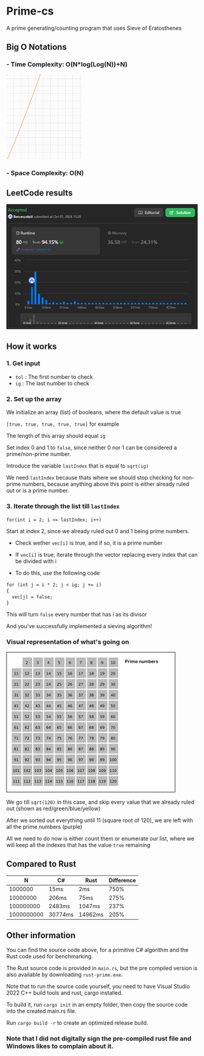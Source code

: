 # Prime-cs

A prime generating/counting program that uses Sieve of Eratosthenes

## Big O Notations

### - Time Complexity: O(N*log(Log(N))+N)

<img src="big-o.png" alt="drawing" width="200"/>

### - Space Complexity: O(N)

## LeetCode results

![Image of submission result](leetcode.png)

## How it works

### 1. Get input

   - `tol` : The first number to check
   - `ig` : The last number to check

### 2. Set up the array

We initialize an array (list) of booleans, where the default value is true

`[true, true, true, true, true]` for example

The length of this array should equal `ig`

Set index 0 and 1 to `false`, since neither 0 nor 1 can be considered a prime/non-prime number.

Introduce the variable `lastIndex` that is equal to `sqrt(ig)`

We need `lastIndex` because thats where we should stop checking for non-prime numbers, because anything above this point is either already ruled out or is a prime number.

### 3. Iterate through the list till `lastIndex`

`for(int i = 2; i <= lastIndex; i++)`

Start at index 2, since we already ruled out 0 and 1 being prime numbers.

- Check wether `vec[i]` is true, and if so, it is a prime number

- If `vec[i]` is true, iterate through the vector replacing every index that can be divided with i

- To do this, use the following code


```
for (int j = i * 2; j < ig; j += i)
{
  vec[j] = false;
}
```

This will turn `false` every number that has i as its divisor

And you've successfully implemented a sieving algorithm!

### Visual representation of what's going on

<img src="animation.gif" alt="Animation" >

We go till `sqrt(120)` in this case, and skip every value that we already ruled out (shown as red/green/blue/yellow)

After we sorted out everything until 11 (square root of 120), we are left with all the prime numbers (purple)

All we need to do now is either count them or enumerate our list, where we will keep all the indexes that has the value `true` remaining

## Compared to Rust

|N|C#|Rust|Difference|
|-|--|----|----------|
|1000000|15ms|2ms|750%|
|10000000|206ms|75ms|275%|
|100000000|2483ms|1047ms|237%|
|1000000000|30774ms|14962ms|205%|


## Other information

You can find the source code above, for a primitive C# algorithm and the Rust code used for benchmarking. 

The Rust source code is provided in `main.rs`, but the pre compiled version is also available by downloading `rust-prime.exe`.

Note that to run the source code yourself, you need to have Visual Studio 2022 C++ build tools and rust, cargo installed. 

To build it, run `cargo init` in an empty folder, then copy the source code into the created main.rs file.

Run `cargo build -r` to create an optimized release build.

### Note that I did not digitally sign the pre-compiled rust file and Windows likes to complain about it.

